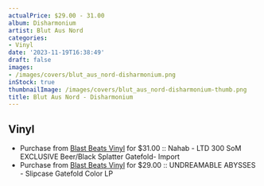 ```yaml
---
actualPrice: $29.00 - 31.00
album: Disharmonium
artist: Blut Aus Nord
categories:
- Vinyl
date: '2023-11-19T16:38:49'
draft: false
images:
- /images/covers/blut_aus_nord-disharmonium.png
inStock: true
thumbnailImage: /images/covers/blut_aus_nord-disharmonium-thumb.png
title: Blut Aus Nord - Disharmonium
---
```


## Vinyl
* Purchase from [Blast Beats Vinyl](https://blastbeatsvinyl.com/products/blut-aus-nord-disharmonium-nahab-ltd-300-som-exclusive-beer-black-splatter-gatefold-import) for $31.00 :: Nahab - LTD 300 SoM EXCLUSIVE Beer/Black Splatter Gatefold- Import
* Purchase from [Blast Beats Vinyl](https://blastbeatsvinyl.com/products/blut-aus-nord-disharmonium-undreamable-abysses-slipcase-gatefold-color-lp) for $29.00 :: UNDREAMABLE ABYSSES - Slipcase Gatefold Color LP
